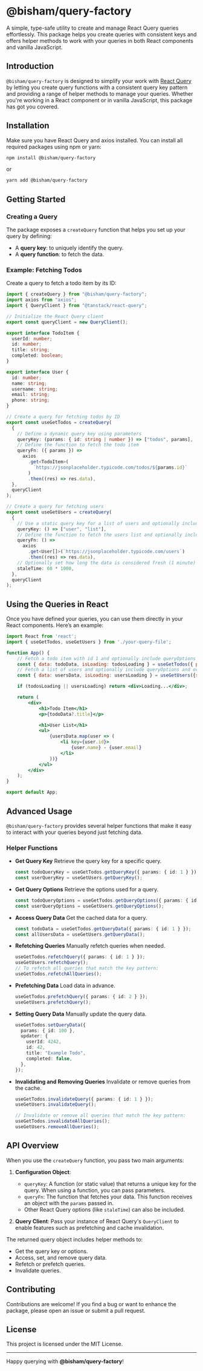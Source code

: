 # @bisham/query-factory

A simple, type-safe utility to create and manage React Query queries effortlessly. This package helps you create queries with consistent keys and offers helper methods to work with your queries in both React components and vanilla JavaScript.

## Introduction

`@bisham/query-factory` is designed to simplify your work with [React Query](https://tanstack.com/query/v4) by letting you create query functions with a consistent query key pattern and providing a range of helper methods to manage your queries. Whether you're working in a React component or in vanilla JavaScript, this package has got you covered.

## Installation

Make sure you have React Query and axios installed. You can install all required packages using npm or yarn:

```bash
npm install @bisham/query-factory
```

or

```bash
yarn add @bisham/query-factory
```

## Getting Started

### Creating a Query

The package exposes a `createQuery` function that helps you set up your query by defining:

- A **query key**: to uniquely identify the query.
- A **query function**: to fetch the data.

### Example: Fetching Todos

Create a query to fetch a todo item by its ID:

```typescript
import { createQuery } from "@bisham/query-factory";
import axios from "axios";
import { QueryClient } from "@tanstack/react-query";

// Initialize the React Query client
export const queryClient = new QueryClient();

export interface TodoItem {
  userId: number;
  id: number;
  title: string;
  completed: boolean;
}

export interface User {
  id: number;
  name: string;
  username: string;
  email: string;
  phone: string;
}

// Create a query for fetching todos by ID
export const useGetTodos = createQuery(
  {
    // Define a dynamic query key using parameters
    queryKey: (params: { id: string | number }) => ["todos", params],
    // Define the function to fetch the todo item
    queryFn: ({ params }) =>
      axios
        .get<TodoItem>(
          `https://jsonplaceholder.typicode.com/todos/${params.id}`
        )
        .then((res) => res.data),
  },
  queryClient
);

// Create a query for fetching users
export const useGetUsers = createQuery(
  {
    // Use a static query key for a list of users and optionally include queryOptions
    queryKey: () => ["user", "list"],
    // Define the function to fetch the users list and optionally include queryOptions
    queryFn: () =>
      axios
        .get<User[]>(`https://jsonplaceholder.typicode.com/users`)
        .then((res) => res.data),
    // Optionally set how long the data is considered fresh (1 minute)
    staleTime: 60 * 1000,
  },
  queryClient
);
```

## Using the Queries in React

Once you have defined your queries, you can use them directly in your React components. Here’s an example:

```jsx
import React from 'react';
import { useGetTodos, useGetUsers } from './your-query-file';

function App() {
    // Fetch a todo item with id 1 and optionally include queryOptions
    const { data: todoData, isLoading: todosLoading } = useGetTodos({ params: { id: 1 }, staleTime: 5 * 60 * 1000 });
    // Fetch a list of users and optionally include queryOptions and overide defaults
    const { data: usersData, isLoading: usersLoading } = useGetUsers({staleTime: 5 * 60 * 1000);

    if (todosLoading || usersLoading) return <div>Loading...</div>;

    return (
        <div>
            <h1>Todo Item</h1>
            <p>{todoData?.title}</p>

            <h1>User List</h1>
            <ul>
                {usersData.map(user => (
                    <li key={user.id}>
                        {user.name} - {user.email}
                    </li>
                ))}
            </ul>
        </div>
    );
}

export default App;
```

## Advanced Usage

`@bisham/query-factory` provides several helper functions that make it easy to interact with your queries beyond just fetching data.

### Helper Functions

- **Get Query Key**
  Retrieve the query key for a specific query.

  ```typescript
  const todoQueryKey = useGetTodos.getQueryKey({ params: { id: 1 } });
  const userQueryKey = useGetUsers.getQueryKey();
  ```

- **Get Query Options**
  Retrieve the options used for a query.

  ```typescript
  const todoQueryOptions = useGetTodos.getQueryOptions({ params: { id: 1 } });
  const userQueryOptions = useGetUsers.getQueryOptions();
  ```

- **Access Query Data**
  Get the cached data for a query.

  ```typescript
  const todoData = useGetTodos.getQueryData({ params: { id: 1 } });
  const allUsersData = useGetUsers.getQueryData();
  ```

- **Refetching Queries**
  Manually refetch queries when needed.

  ```typescript
  useGetTodos.refetchQuery({ params: { id: 1 } });
  useGetUsers.refetchQuery();
  // To refetch all queries that match the key pattern:
  useGetTodos.refetchAllQueries();
  ```

- **Prefetching Data**
  Load data in advance.

  ```typescript
  useGetTodos.prefetchQuery({ params: { id: 2 } });
  useGetUsers.prefetchQuery();
  ```

- **Setting Query Data**
  Manually update the query data.

  ```typescript
  useGetTodos.setQueryData({
    params: { id: 100 },
    updater: {
      userId: 4242,
      id: 42,
      title: "Example Todo",
      completed: false,
    },
  });
  ```

- **Invalidating and Removing Queries**
  Invalidate or remove queries from the cache.

  ```typescript
  useGetTodos.invalidateQuery({ params: { id: 1 } });
  useGetUsers.invalidateQuery();

  // Invalidate or remove all queries that match the key pattern:
  useGetTodos.invalidateAllQueries();
  useGetUsers.removeAllQueries();
  ```

## API Overview

When you use the `createQuery` function, you pass two main arguments:

1.  **Configuration Object**:

    - `queryKey`: A function (or static value) that returns a unique key for the query. When using a function, you can pass parameters.
    - `queryFn`: The function that fetches your data. This function receives an object with the `params` passed in.
    - Other React Query options (like `staleTime`) can also be included.

2.  **Query Client**:
    Pass your instance of React Query's `QueryClient` to enable features such as prefetching and cache invalidation.

The returned query object includes helper methods to:

- Get the query key or options.
- Access, set, and remove query data.
- Refetch or prefetch queries.
- Invalidate queries.

## Contributing

Contributions are welcome! If you find a bug or want to enhance the package, please open an issue or submit a pull request.

## License

This project is licensed under the MIT License.

---

Happy querying with **@bisham/query-factory**!
